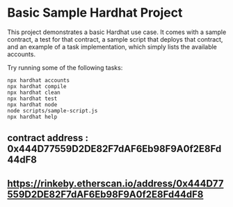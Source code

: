 # Basic Sample Hardhat Project

This project demonstrates a basic Hardhat use case. It comes with a sample contract, a test for that contract, a sample script that deploys that contract, and an example of a task implementation, which simply lists the available accounts.

Try running some of the following tasks:

```shell
npx hardhat accounts
npx hardhat compile
npx hardhat clean
npx hardhat test
npx hardhat node
node scripts/sample-script.js
npx hardhat help
```

## contract address : 0x444D77559D2DE82F7dAF6Eb98F9A0f2E8Fd44dF8
## https://rinkeby.etherscan.io/address/0x444D77559D2DE82F7dAF6Eb98F9A0f2E8Fd44dF8
